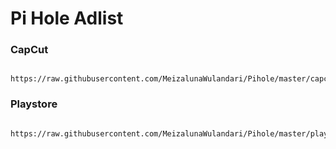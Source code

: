 # Pi Hole Adlist

### CapCut

```
	https://raw.githubusercontent.com/MeizalunaWulandari/Pihole/master/capcut.txt
```

### Playstore

```
	https://raw.githubusercontent.com/MeizalunaWulandari/Pihole/master/playstore.txt
```